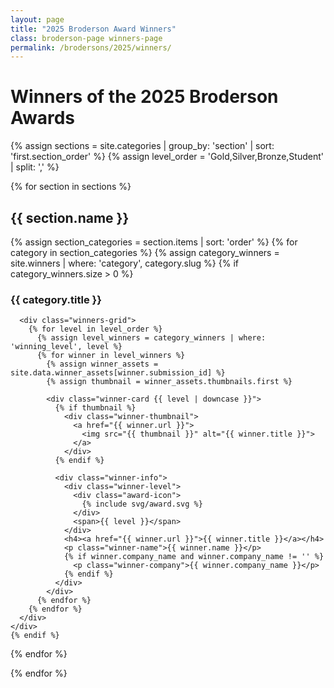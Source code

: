 ```yaml
---
layout: page
title: "2025 Broderson Award Winners"
class: broderson-page winners-page
permalink: /brodersons/2025/winners/
---
```


<div class="brodersons-stripes"></div>

<div class="header-content">
  <h1><span class="highlight">Winners of the 2025 Broderson Awards</span></h1>
</div>

{% assign sections = site.categories | group_by: 'section' | sort: 'first.section_order' %}
{% assign level_order = 'Gold,Silver,Bronze,Student' | split: ',' %}

{% for section in sections %}
<div class="winners-section">
  <h2>{{ section.name }}</h2>
  
  {% assign section_categories = section.items | sort: 'order' %}
  {% for category in section_categories %}
    {% assign category_winners = site.winners | where: 'category', category.slug %}
    {% if category_winners.size > 0 %}
    <div class="category-group">
      <h3>{{ category.title }}</h3>
      
      <div class="winners-grid">
        {% for level in level_order %}
          {% assign level_winners = category_winners | where: 'winning_level', level %}
          {% for winner in level_winners %}
            {% assign winner_assets = site.data.winner_assets[winner.submission_id] %}
            {% assign thumbnail = winner_assets.thumbnails.first %}
            
            <div class="winner-card {{ level | downcase }}">
              {% if thumbnail %}
                <div class="winner-thumbnail">
                  <a href="{{ winner.url }}">
                    <img src="{{ thumbnail }}" alt="{{ winner.title }}">
                  </a>
                </div>
              {% endif %}
              
              <div class="winner-info">
                <div class="winner-level">
                  <div class="award-icon">
                    {% include svg/award.svg %}
                  </div>
                  <span>{{ level }}</span>
                </div>
                <h4><a href="{{ winner.url }}">{{ winner.title }}</a></h4>
                <p class="winner-name">{{ winner.name }}</p>
                {% if winner.company_name and winner.company_name != '' %}
                  <p class="winner-company">{{ winner.company_name }}</p>
                {% endif %}
              </div>
            </div>
          {% endfor %}
        {% endfor %}
      </div>
    </div>
    {% endif %}
  {% endfor %}
</div>
{% endfor %}